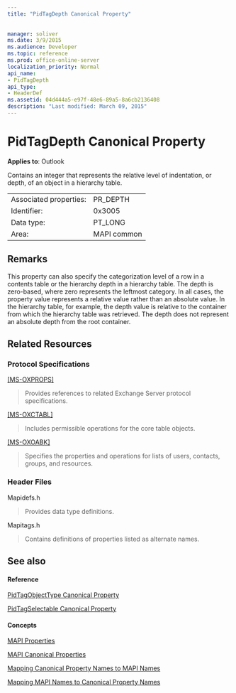 ```yaml
---
title: "PidTagDepth Canonical Property"
 
 
manager: soliver
ms.date: 3/9/2015
ms.audience: Developer
ms.topic: reference
ms.prod: office-online-server
localization_priority: Normal
api_name:
- PidTagDepth
api_type:
- HeaderDef
ms.assetid: 04d444a5-e97f-48e6-89a5-8a6cb2136408
description: "Last modified: March 09, 2015"
---
```


# PidTagDepth Canonical Property

  
  
**Applies to**: Outlook 
  
Contains an integer that represents the relative level of indentation, or depth, of an object in a hierarchy table.
  
|||
|:-----|:-----|
|Associated properties:  <br/> |PR_DEPTH  <br/> |
|Identifier:  <br/> |0x3005  <br/> |
|Data type:  <br/> |PT_LONG  <br/> |
|Area:  <br/> |MAPI common  <br/> |
   
## Remarks

This property can also specify the categorization level of a row in a contents table or the hierarchy depth in a hierarchy table. The depth is zero-based, where zero represents the leftmost category. In all cases, the property value represents a relative value rather than an absolute value. In the hierarchy table, for example, the depth value is relative to the container from which the hierarchy table was retrieved. The depth does not represent an absolute depth from the root container. 
  
## Related Resources

### Protocol Specifications

[[MS-OXPROPS]](http://msdn.microsoft.com/library/f6ab1613-aefe-447d-a49c-18217230b148%28Office.15%29.aspx)
  
> Provides references to related Exchange Server protocol specifications.
    
[[MS-OXCTABL]](http://msdn.microsoft.com/library/d33612dc-36a8-4623-8a26-c156cf8aae4b%28Office.15%29.aspx)
  
> Includes permissible operations for the core table objects.
    
[[MS-OXOABK]](http://msdn.microsoft.com/library/f4cf9b4c-9232-4506-9e71-2270de217614%28Office.15%29.aspx)
  
> Specifies the properties and operations for lists of users, contacts, groups, and resources.
    
### Header Files

Mapidefs.h
  
> Provides data type definitions.
    
Mapitags.h
  
> Contains definitions of properties listed as alternate names.
    
## See also

#### Reference

[PidTagObjectType Canonical Property](pidtagobjecttype-canonical-property.md)
  
[PidTagSelectable Canonical Property](pidtagselectable-canonical-property.md)
#### Concepts

[MAPI Properties](mapi-properties.md)
  
[MAPI Canonical Properties](mapi-canonical-properties.md)
  
[Mapping Canonical Property Names to MAPI Names](mapping-canonical-property-names-to-mapi-names.md)
  
[Mapping MAPI Names to Canonical Property Names](mapping-mapi-names-to-canonical-property-names.md)

